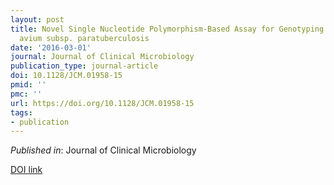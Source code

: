 ```yaml
---
layout: post
title: Novel Single Nucleotide Polymorphism-Based Assay for Genotyping Mycobacterium
  avium subsp. paratuberculosis
date: '2016-03-01'
journal: Journal of Clinical Microbiology
publication_type: journal-article
doi: 10.1128/JCM.01958-15
pmid: ''
pmc: ''
url: https://doi.org/10.1128/JCM.01958-15
tags:
- publication
---
```


*Published in*: Journal of Clinical Microbiology

[DOI link](https://doi.org/10.1128/JCM.01958-15)


